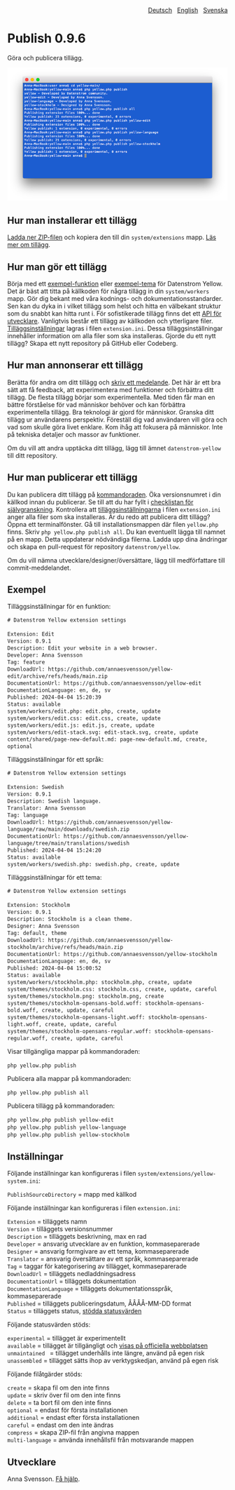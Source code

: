 <p align="right"><a href="README-de.md">Deutsch</a> &nbsp; <a href="README.md">English</a> &nbsp; <a href="README-sv.md">Svenska</a></p>

# Publish 0.9.6

Göra och publicera tillägg.

<p align="center"><img src="SCREENSHOT.png" alt="Skärmdump"></p>

## Hur man installerar ett tillägg

[Ladda ner ZIP-filen](https://github.com/annaesvensson/yellow-publish/archive/refs/heads/main.zip) och kopiera den till din `system/extensions` mapp. [Läs mer om tillägg](https://github.com/annaesvensson/yellow-update/tree/main/README-sv.md).

## Hur man gör ett tillägg

Börja med ett [exempel-funktion](https://github.com/datenstrom/yellow-newfeature) eller [exempel-tema](https://github.com/datenstrom/yellow-newtheme) för Datenstrom Yellow. Det är bäst att titta på källkoden för några tillägg in din `system/workers` mapp. Gör dig bekant med våra kodnings- och dokumentationsstandarder. Sen kan du dyka in i vilket tillägg som helst och hitta en välbekant struktur som du snabbt kan hitta runt i. För sofistikerade tillägg finns det ett [API för utvecklare](https://datenstrom.se/sv/yellow/help/api-for-developers). Vanligtvis består ett tillägg av källkoden och ytterligare filer. [Tilläggsinställningar](#inställningar) lagras i filen `extension.ini`. Dessa tilläggsinställningar innehåller information om alla filer som ska installeras. Gjorde du ett nytt tillägg? Skapa ett nytt repository på GitHub eller Codeberg.

## Hur man annonserar ett tillägg

Berätta för andra om ditt tillägg och [skriv ett medelande](https://github.com/datenstrom/community/discussions/categories/see-what-s-new?discussions_q=sort%3Adate_created+category%3A%22See+what%27s+new%22). Det här är ett bra sätt att få feedback, att experimentera med funktioner och förbättra ditt tillägg. De flesta tillägg börjar som experimentella. Med tiden får man en bättre förståelse för vad människor behöver och kan förbättra experimentella tillägg. Bra teknologi är gjord för människor. Granska ditt tillägg ur användarens perspektiv. Föreställ dig vad användaren vill göra och vad som skulle göra livet enklare. Kom ihåg att fokusera på människor. Inte på tekniska detaljer och massor av funktioner.

Om du vill att andra upptäcka ditt tillägg, lägg till ämnet `datenstrom-yellow` till ditt repository.

## Hur man publicerar ett tillägg

Du kan publicera ditt tillägg på [kommandoraden](https://github.com/annaesvensson/yellow-core/tree/main/README-sv.md). Öka versionsnumret i din källkod innan du publicerar. Se till att du har fyllt i [checklistan för självgranskning](self-review-checklist.md). Kontrollera att [tilläggsinställningarna](#inställningar) i filen `extension.ini` anger alla filer som ska installeras. Är du redo att publicera ditt tillägg? Öppna ett terminalfönster. Gå till installationsmappen där filen `yellow.php` finns. Skriv `php yellow.php publish all`. Du kan eventuellt lägga till namnet på en mapp. Detta uppdaterar nödvändiga filerna. Ladda upp dina ändringar och skapa en pull-request för repository `datenstrom/yellow`.

Om du vill nämna utvecklare/designer/översättare, lägg till medförfattare till commit-meddelandet.

## Exempel

Tilläggsinställningar för en funktion:

~~~
# Datenstrom Yellow extension settings

Extension: Edit
Version: 0.9.1
Description: Edit your website in a web browser.
Developer: Anna Svensson
Tag: feature
DownloadUrl: https://github.com/annaesvensson/yellow-edit/archive/refs/heads/main.zip
DocumentationUrl: https://github.com/annaesvensson/yellow-edit
DocumentationLanguage: en, de, sv
Published: 2024-04-04 15:20:39
Status: available
system/workers/edit.php: edit.php, create, update
system/workers/edit.css: edit.css, create, update
system/workers/edit.js: edit.js, create, update
system/workers/edit-stack.svg: edit-stack.svg, create, update
content/shared/page-new-default.md: page-new-default.md, create, optional
~~~

Tilläggsinställningar för ett språk:

~~~
# Datenstrom Yellow extension settings

Extension: Swedish
Version: 0.9.1
Description: Swedish language.
Translator: Anna Svensson
Tag: language
DownloadUrl: https://github.com/annaesvensson/yellow-language/raw/main/downloads/swedish.zip
DocumentationUrl: https://github.com/annaesvensson/yellow-language/tree/main/translations/swedish
Published: 2024-04-04 15:24:20
Status: available
system/workers/swedish.php: swedish.php, create, update
~~~

Tilläggsinställningar för ett tema:

~~~
# Datenstrom Yellow extension settings

Extension: Stockholm
Version: 0.9.1
Description: Stockholm is a clean theme.
Designer: Anna Svensson
Tag: default, theme
DownloadUrl: https://github.com/annaesvensson/yellow-stockholm/archive/refs/heads/main.zip
DocumentationUrl: https://github.com/annaesvensson/yellow-stockholm
DocumentationLanguage: en, de, sv
Published: 2024-04-04 15:00:52
Status: available
system/workers/stockholm.php: stockholm.php, create, update
system/themes/stockholm.css: stockholm.css, create, update, careful
system/themes/stockholm.png: stockholm.png, create
system/themes/stockholm-opensans-bold.woff: stockholm-opensans-bold.woff, create, update, careful
system/themes/stockholm-opensans-light.woff: stockholm-opensans-light.woff, create, update, careful
system/themes/stockholm-opensans-regular.woff: stockholm-opensans-regular.woff, create, update, careful
~~~

Visar tillgängliga mappar på kommandoraden:

`php yellow.php publish`  

Publicera alla mappar på kommandoraden:

`php yellow.php publish all`  

Publicera tillägg på kommandoraden:

`php yellow.php publish yellow-edit`  
`php yellow.php publish yellow-language`  
`php yellow.php publish yellow-stockholm`  

## Inställningar

Följande inställningar kan konfigureras i filen `system/extensions/yellow-system.ini`:

`PublishSourceDirectory` = mapp med källkod  

Följande inställningar kan konfigureras i filen `extension.ini`:

`Extension` = tilläggets namn  
`Version` = tilläggets versionsnummer  
`Description` = tilläggets beskrivning, max en rad  
`Developer` = ansvarig utvecklare av en funktion, kommaseparerade  
`Designer` = ansvarig formgivare av ett tema, kommaseparerade  
`Translator` = ansvarig översättare av ett språk, kommaseparerade  
`Tag` = taggar för kategorisering av tillägget, kommaseparerade  
`DownloadUrl` = tilläggets nedladdningsadress  
`DocumentationUrl` = tilläggets dokumentation  
`DocumentationLanguage` = tilläggets dokumentationsspråk, kommaseparerade  
`Published` = tilläggets publiceringsdatum, ÅÅÅÅ-MM-DD format  
`Status` = tilläggets status, [stödda statusvärden](#inställningar-status)  

<a id="inställningar-status"></a>Följande statusvärden stöds:

`experimental` = tillägget är experimentellt  
`available` = tillägget är tillgängligt och [visas på officiella webbplatsen](https://datenstrom.se/sv/yellow/extensions/)  
`unmaintained ` = tillägget underhålls inte längre, använd på egen risk  
`unassembled` = tillägget sätts ihop av verktygskedjan, använd på egen risk  

<a id="inställningar-actions"></a> Följande filåtgärder stöds:

`create` = skapa fil om den inte finns  
`update` = skriv över fil om den inte finns  
`delete` = ta bort fil om den inte finns  
`optional` = endast för första installationen  
`additional` = endast efter första installationen  
`careful` = endast om den inte ändras  
`compress` = skapa ZIP-fil från angivna mappen  
`multi-language` = använda innehållsfil från motsvarande mappen  

## Utvecklare

Anna Svensson. [Få hjälp](https://datenstrom.se/sv/yellow/help/).
